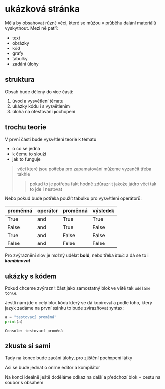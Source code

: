 
# ukázková stránka

Měla by obsahovat různé věci, které se můžou v průběhu dalání materiálů vyskytnout.
Mezi ně patří:
- text
- obrázky
- kód
- grafy
- tabulky
- zadání úlohy

## struktura

Obsah bude dělený do více částí:
1. úvod a vysvětlení tématu
2. ukázky kódu i s vysvětlením
3. úloha na otestování pochopení

## trochu teorie

V první části bude vysvětlení teorie k tématu
- o co se jedná
- k čemu to slouží
- jak to funguje

> věci které jsou potřeba pro zapamatování můžeme vyzančit třeba takhle
>
>> pokud to je potřeba fakt hodně zdůraznit jakože jádro věci tak to jde i nestovat

Nebo pokud bude potřeba použít tabulku pro vysvětlení operátorů:

|proměnná|operátor|proměnná|výsledek|
|---|---|---|---|
|True|and|True|True|
|False|and|True|False|
|True|and|False|False|
|False|and|False|False|

Pro zvýraznění slov je možný udělat **bold**, nebo třeba *italic* a dá se to i ***kombinovat***

## ukázky s kódem

Pokud chceme zvýraznit část jako samostatný blok ve větě tak `uděláme tohle`.

Jestli nám jde o celý blok kódu který se dá kopírovat a podle toho, který jazyk zadáme na první stánku to bude zvírazňovat syntax:
```python
a = "testovací proměná"
print(a)
```
```výsledek
Console: testovací proměná
```

## zkuste si sami

Tady na konec bude zadání úlohy, pro zjištění pochopení látky

Asi se bude jednat o online editor a kompilátor

Na konci ideálně ještě doděláme odkaz na další a předchozí blok + cestu na soubor s obsahem
